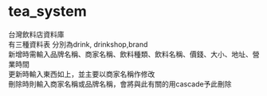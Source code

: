 # tea_system
台灣飲料店資料庫  
有三種資料表 分別為drink, drinkshop,brand  
新增時需輸入品牌名稱、商家名稱、飲料種類、飲料名稱、價錢、大小、地址、營業時間  
更新時輸入東西如上，並主要以商家名稱作修改  
刪除時則輸入商家名稱或品牌名稱，會將與此有關的用cascade予此刪除  
